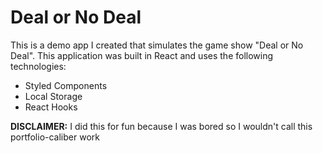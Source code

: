 # Deal or No Deal

This is a demo app I created that simulates the game show "Deal or No Deal". This application was built in React and uses the following technologies:

-   Styled Components
-   Local Storage
-   React Hooks

**DISCLAIMER:** I did this for fun because I was bored so I wouldn't call this portfolio-caliber work
